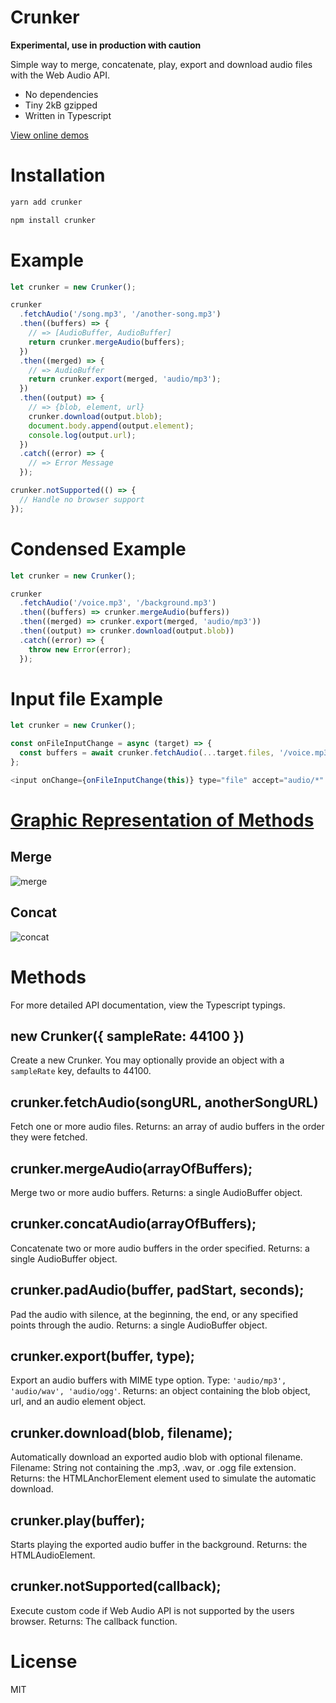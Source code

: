 # Crunker

**Experimental, use in production with caution**

Simple way to merge, concatenate, play, export and download audio files with the Web Audio API.

- No dependencies
- Tiny 2kB gzipped
- Written in Typescript

[View online demos](https://jackedgson.github.io/crunker/examples/)

# Installation

```sh
yarn add crunker
```

```sh
npm install crunker
```

# Example

```javascript
let crunker = new Crunker();

crunker
  .fetchAudio('/song.mp3', '/another-song.mp3')
  .then((buffers) => {
    // => [AudioBuffer, AudioBuffer]
    return crunker.mergeAudio(buffers);
  })
  .then((merged) => {
    // => AudioBuffer
    return crunker.export(merged, 'audio/mp3');
  })
  .then((output) => {
    // => {blob, element, url}
    crunker.download(output.blob);
    document.body.append(output.element);
    console.log(output.url);
  })
  .catch((error) => {
    // => Error Message
  });

crunker.notSupported(() => {
  // Handle no browser support
});
```

# Condensed Example

```javascript
let crunker = new Crunker();

crunker
  .fetchAudio('/voice.mp3', '/background.mp3')
  .then((buffers) => crunker.mergeAudio(buffers))
  .then((merged) => crunker.export(merged, 'audio/mp3'))
  .then((output) => crunker.download(output.blob))
  .catch((error) => {
    throw new Error(error);
  });
```

# Input file Example

```javascript
let crunker = new Crunker();

const onFileInputChange = async (target) => {
  const buffers = await crunker.fetchAudio(...target.files, '/voice.mp3', '/background.mp3');
};

<input onChange={onFileInputChange(this)} type="file" accept="audio/*" />;
```

# [Graphic Representation of Methods](https://github.com/jackedgson/crunker/issues/16)

## Merge

![merge](https://user-images.githubusercontent.com/12958674/88806278-968f0680-d186-11ea-9cb5-8ef2606ffcc7.png)

## Concat

![concat](https://user-images.githubusercontent.com/12958674/88806297-9d1d7e00-d186-11ea-8cd2-c64cb0324845.png)

# Methods

For more detailed API documentation, view the Typescript typings.

## new Crunker({ sampleRate: 44100 })

Create a new Crunker.
You may optionally provide an object with a `sampleRate` key, defaults to 44100.

## crunker.fetchAudio(songURL, anotherSongURL)

Fetch one or more audio files.
Returns: an array of audio buffers in the order they were fetched.

## crunker.mergeAudio(arrayOfBuffers);

Merge two or more audio buffers.
Returns: a single AudioBuffer object.

## crunker.concatAudio(arrayOfBuffers);

Concatenate two or more audio buffers in the order specified.
Returns: a single AudioBuffer object.

## crunker.padAudio(buffer, padStart, seconds);

Pad the audio with silence, at the beginning, the end, or any specified points through the audio.
Returns: a single AudioBuffer object.

## crunker.export(buffer, type);

Export an audio buffers with MIME type option.
Type: `'audio/mp3', 'audio/wav', 'audio/ogg'`.
Returns: an object containing the blob object, url, and an audio element object.

## crunker.download(blob, filename);

Automatically download an exported audio blob with optional filename.
Filename: String not containing the .mp3, .wav, or .ogg file extension.
Returns: the HTMLAnchorElement element used to simulate the automatic download.

## crunker.play(buffer);

Starts playing the exported audio buffer in the background.
Returns: the HTMLAudioElement.

## crunker.notSupported(callback);

Execute custom code if Web Audio API is not supported by the users browser.
Returns: The callback function.

# License

MIT
